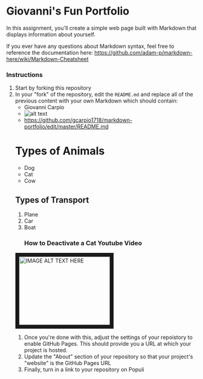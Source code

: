 # Giovanni's Fun Portfolio

In this assignment, you'll create a simple web page built with Markdown that displays information about yourself.

If you ever have any questions about Markdown syntax, feel free to reference the documentation here: https://github.com/adam-p/markdown-here/wiki/Markdown-Cheatsheet

### Instructions

1. Start by forking this repository
1. In your "fork" of the repository, edit the `README.md` and replace all of the previous content with your own Markdown which should contain:
    * Giovanni Carpio
    * ![alt text](https://logos-world.net/wp-content/uploads/2021/08/Air-Force-Logo.png "Logo Title Text 1")
    * https://github.com/gcarpio1718/markdown-portfolio/edit/master/README.md
    <h1> Types of Animals</h1> 
    <ul>
   <li>Dog</li>
   <li>Cat</li>
   <li>Cow</li>
   </ul> 
   <h2> Types of Transport</h2> 
    <ol>
   <li>Plane</li>
   <li>Car</li>
   <li>Boat</li>
   <h3> How to Deactivate a Cat Youtube Video</h3>
<a href="http://www.youtube.com/watch?feature=player_embedded&v=T9TmmF79Rw0
" target="_blank"><img src="http://img.youtube.com/vi/T9TmmF79Rw0/0.jpg" 
alt="IMAGE ALT TEXT HERE" width="240" height="180" border="10" /></a>
1. Once you're done with this, adjust the settings of your repoistory to enable GitHub Pages. This should provide you a URL at which your project is hosted.
2. Update the "About" section of your repository so that your project's "website" is the GitHub Pages URL
3. Finally, turn in a link to your repository on Populi
